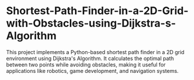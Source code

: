 # Shortest-Path-Finder-in-a-2D-Grid-with-Obstacles-using-Dijkstra-s-Algorithm
This project implements a Python-based shortest path finder in a 2D grid environment using Dijkstra's Algorithm. It calculates the optimal path between two points while avoiding obstacles, making it useful for applications like robotics, game development, and navigation systems.
